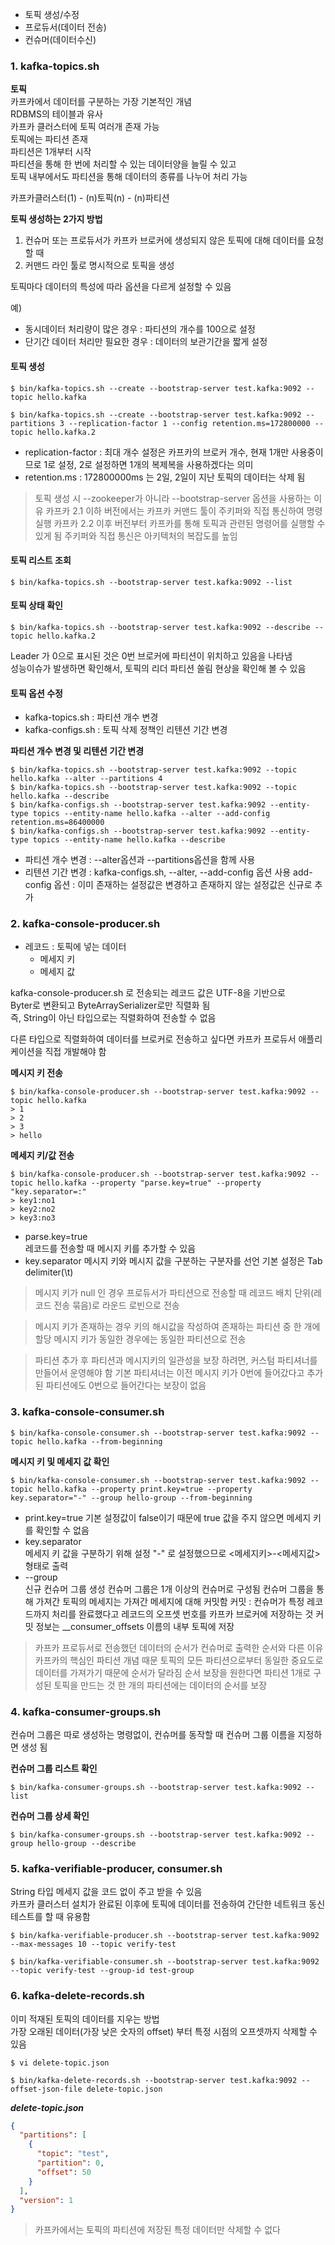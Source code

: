 - 토픽 생성/수정
- 프로듀서(데이터 전송)  
- 컨슈머(데이터수신)

### 1. kafka-topics.sh
**토픽**  
카프카에서 데이터를 구분하는 가장 기본적인 개념  
RDBMS의 테이블과 유사  
카프카 클러스터에 토픽 여러개 존재 가능  
토픽에는 파티션 존재  
파티션은 1개부터 시작  
파티션을 통해 한 번에 처리할 수 있는 데이터양을 늘릴 수 있고  
토픽 내부에서도 파티션을 통해 데이터의 종류를 나누어 처리 가능  

카프카클러스터(1) - (n)토픽(n) - (n)파티션  

**토픽 생성하는 2가지 방법**  
1. 컨슈머 또는 프로듀서가 카프카 브로커에 생성되지 않은 토픽에 대해 데이터를 요청할 때
2. 커맨드 라인 툴로 명시적으로 토픽을 생성

토픽마다 데이터의 특성에 따라 옵션을 다르게 설정할 수 있음  

예)  
- 동시데이터 처리량이 많은 경우 : 파티션의 개수를 100으로 설정
- 단기간 데이터 처리만 필요한 경우 : 데이터의 보관기간을 짧게 설정

#### 토픽 생성
~~~shell
$ bin/kafka-topics.sh --create --bootstrap-server test.kafka:9092 --topic hello.kafka
~~~
~~~shell
$ bin/kafka-topics.sh --create --bootstrap-server test.kafka:9092 --partitions 3 --replication-factor 1 --config retention.ms=172800000 --topic hello.kafka.2
~~~
- replication-factor : 최대 개수 설정은 카프카의 브로커 개수, 현재 1개만 사용중이므로 1로 설정, 2로 설정하면 1개의 복제복을 사용하겠다는 의미
- retention.ms : 172800000ms 는 2일, 2일이 지난 토픽의 데이터는 삭제 됨

> 토픽 생성 시 --zookeeper가 아니라 --bootstrap-server 옵션을 사용하는 이유
> 카프카 2.1 이하 버전에서는 카프카 커맨드 툴이 주키퍼와 직접 통신하여 명령 실행
> 카프카 2.2 이후 버전부터 카프카를 통해 토픽과 관련된 명령어를 실행할 수 있게 됨
> 주키퍼와 직접 통신은 아키텍처의 복잡도를 높임

#### 토픽 리스트 조회
~~~shell
$ bin/kafka-topics.sh --bootstrap-server test.kafka:9092 --list
~~~

#### 토픽 상태 확인
~~~shell
$ bin/kafka-topics.sh --bootstrap-server test.kafka:9092 --describe --topic hello.kafka.2
~~~

Leader 가 0으로 표시된 것은 0번 브로커에 파티션이 위치하고 있음을 나타냄  
성능이슈가 발생하면 확인해서, 토픽의 리더 파티션 쏠림 현상을 확인해 볼 수 있음  

#### 토픽 옵션 수정
- kafka-topics.sh : 파티션 개수 변경  
- kafka-configs.sh : 토픽 삭제 정책인 리텐션 기간 변경

**파티션 개수 변경 및 리텐션 기간 변경**
~~~shell
$ bin/kafka-topics.sh --bootstrap-server test.kafka:9092 --topic hello.kafka --alter --partitions 4
$ bin/kafka-topics.sh --bootstrap-server test.kafka:9092 --topic hello.kafka --describe
$ bin/kafka-configs.sh --bootstrap-server test.kafka:9092 --entity-type topics --entity-name hello.kafka --alter --add-config retention.ms=86400000
$ bin/kafka-configs.sh --bootstrap-server test.kafka:9092 --entity-type topics --entity-name hello.kafka --describe
~~~

- 파티션 개수 변경 : --alter옵션과 --partitions옵션을 함께 사용
- 리텐션 기간 변경 : kafka-configs.sh, --alter, --add-config 옵션 사용
  add-config 옵션 : 이미 존재하는 설정값은 변경하고 존재하지 않는 설정값은 신규로 추가


### 2. kafka-console-producer.sh
- 레코드 : 토픽에 넣는 데이터
  - 메세지 키
  - 메세지 값

kafka-console-producer.sh 로 전송되는 레코드 값은 UTF-8을 기반으로  
Byter로 변환되고 ByteArraySerializer로만 직렬화 됨  
즉, String이 아닌 타입으로는 직렬화하여 전송할 수 없음  

다른 타입으로 직렬화하여 데이터를 브로커로 전송하고 싶다면 카프카 프로듀서 애플리케이션을 직접 개발해야 함  

**메시지 키 전송**
~~~shell
$ bin/kafka-console-producer.sh --bootstrap-server test.kafka:9092 --topic hello.kafka
> 1
> 2
> 3
> hello
~~~


**메세지 키/값 전송**
~~~shell
$ bin/kafka-console-producer.sh --bootstrap-server test.kafka:9092 --topic hello.kafka --property "parse.key=true" --property "key.separator=:"
> key1:no1
> key2:no2
> key3:no3
~~~
- parse.key=true  
  레코드를 전송할 때 메시지 키를 추가할 수 있음
- key.separator
  메시지 키와 메시지 값을 구분하는 구분자를 선언
  기본 설정은 Tab delimiter(\t)

> 메시지 키가 null 인 경우
> 프로듀서가 파티션으로 전송할 때 레코드 배치 단위(레코드 전송 묶음)로 라운드 로빈으로 전송
  
> 메시지 키가 존재하는 경우
> 키의 해시값을 작성하여 존재하는 파티션 중 한 개에 할당
> 메시지 키가 동일한 경우에는 동일한 파티션으로 전송

> 파티션 추가 후 파티션과 메시지키의 일관성을 보장 하려면,
> 커스텀 파티셔너를 만들어서 운영해야 함
> 기본 파티셔너는 이전 메시지 키가 0번에 들어갔다고 추가된 파티션에도 0번으로 들어간다는 보장이 없음  

### 3. kafka-console-consumer.sh
~~~shell
$ bin/kafka-console-consumer.sh --bootstrap-server test.kafka:9092 --topic hello.kafka --from-beginning
~~~

**메시지 키 및 메세지 값 확인**
~~~shell
$ bin/kafka-console-consumer.sh --bootstrap-server test.kafka:9092 --topic hello.kafka --property print.key=true --property key.separator="-" --group hello-group --from-beginning
~~~

- print.key=true
  기본 설정값이 false이기 때문에 true 값을 주지 않으면 메세지 키를 확인할 수 없음
- key.separator  
  메세지 키 값을 구분하기 위해 설정
  "-" 로 설정했으므로 <메세지키>-<메세지값> 형태로 출력
- --group  
  신규 컨슈머 그룹 생성
  컨슈머 그룹은 1개 이상의 컨슈머로 구성됨
  컨슈머 그룹을 통해 가져간 토픽의 메세지는 가져간 메세지에 대해 커밋함
  커밋 : 컨슈머가 특정 레코드까지 처리를 완료했다고 레코드의 오프셋 번호를 카프카 브로커에 저장하는 것
  커밋 정보는 __consumer_offsets 이름의 내부 토픽에 저장

> 카프카 프로듀서로 전송했던 데이터의 순서가 컨슈머로 출력한 순서와 다른 이유
> 카프카의 핵심인 파티션 개념 때문
> 토픽의 모든 파티션으로부터 동일한 중요도로 데이터를 가져가기 때문에 순서가 달라짐
> 순서 보장을 원한다면 파티션 1개로 구성된 토픽을 만드는 것
> 한 개의 파티션에는 데이터의 순서를 보장

### 4. kafka-consumer-groups.sh
컨슈머 그룹은 따로 생성하는 명령없이, 컨슈머를 동작할 때 컨슈머 그룹 이름을 지정하면 생성 됨  

**컨슈머 그룹 리스트 확인**
~~~shell
$ bin/kafka-consumer-groups.sh --bootstrap-server test.kafka:9092 --list
~~~

**컨슈머 그룹 상세 확인**
~~~shell
$ bin/kafka-consumer-groups.sh --bootstrap-server test.kafka:9092 --group hello-group --describe
~~~

### 5. kafka-verifiable-producer, consumer.sh
String 타입 메세지 값을 코드 없이 주고 받을 수 있음  
카프카 클러스터 설치가 완료된 이후에 토픽에 데이터를 전송하여 간단한 네트워크 동신 테스트를 할 때 유용함  

~~~shell
$ bin/kafka-verifiable-producer.sh --bootstrap-server test.kafka:9092 --max-messages 10 --topic verify-test
~~~

~~~shell
$ bin/kafka-verifiable-consumer.sh --bootstrap-server test.kafka:9092 --topic verify-test --group-id test-group
~~~

### 6. kafka-delete-records.sh
이미 적재된 토픽의 데이터를 지우는 방법  
가장 오래된 데이터(가장 낮은 숫자의 offset) 부터 특정 시점의 오프셋까지 삭제할 수 있음  

~~~shell
$ vi delete-topic.json

$ bin/kafka-delete-records.sh --bootstrap-server test.kafka:9092 --offset-json-file delete-topic.json
~~~

***delete-topic.json***
~~~json
{
  "partitions": [
    {
      "topic": "test",
      "partition": 0,
      "offset": 50
    }
  ],
  "version": 1
}
~~~

> 카프카에서는 토픽의 파티션에 저장된 특정 데이터만 삭제할 수 없다  
